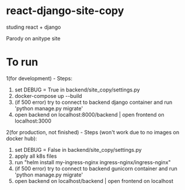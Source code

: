 # react-django-site-copy
studing react + django

Parody on anitype site


# To run

1(for development) - Steps:

1) set DEBUG = True in backend/site_copy/settings.py
2) docker-compose up --build
3) (if 500 error) try to connect to backend django container and run 'python manage.py migrate'
4) open backend on localhost:8000/backend | open frontend on localhost:3000

2(for production, not finished) - Steps (won't work due to no images on docker hub):

1) set DEBUG = False in backend/site_copy/settings.py
2) apply all k8s files
3) run "helm install my-ingress-nginx ingress-nginx/ingress-nginx"
4) (if 500 error) try to connect to backend gunicorn container and run 'python manage.py migrate'
5) open backend on localhost/backend | open frontend on localhost
